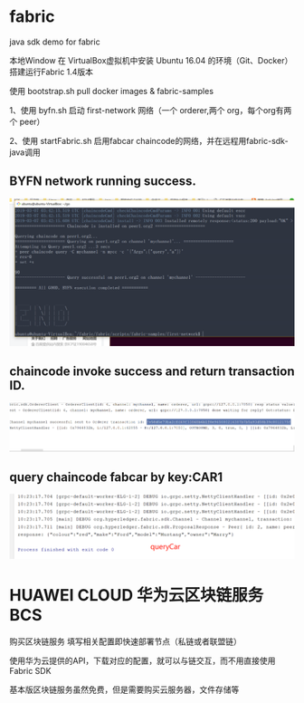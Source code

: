 # fabric
java sdk demo for fabric

本地Window 在 VirtualBox虚拟机中安装 Ubuntu 16.04 的环境（Git、Docker）
搭建运行Fabric 1.4版本

使用 bootstrap.sh pull docker images & fabric-samples

1、使用 byfn.sh 启动 first-network 网络（一个 orderer,两个 org，每个org有两个 peer）

2、使用 startFabric.sh 启用fabcar chaincode的网络，并在远程用fabric-sdk-java调用

## BYFN network running success.
![node running](https://github.com/boy-good/fabric/blob/master/images/BYFN.png)

## chaincode invoke success and return transaction ID.
![chaincode invoke](https://github.com/boy-good/fabric/blob/master/images/Invoke.png)

## query chaincode fabcar by key:CAR1
![chaincode query](https://github.com/boy-good/fabric/blob/master/images/Query.png)

# HUAWEI CLOUD 华为云区块链服务BCS

购买区块链服务 填写相关配置即快速部署节点（私链或者联盟链）

使用华为云提供的API，下载对应的配置，就可以与链交互，而不用直接使用Fabric SDK

基本版区块链服务虽然免费，但是需要购买云服务器，文件存储等


